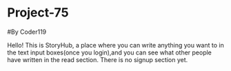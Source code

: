 # Project-75
#By Coder119

Hello! This is StoryHub, a place where you can write anything you want to in the text input boxes(once you login),and you can see what other people have written in the read section. 
There is no signup section yet. 
